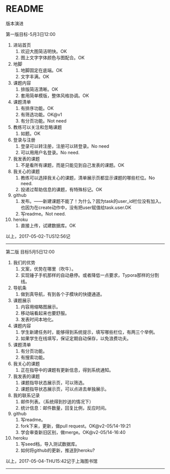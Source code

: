 # README

版本演进

第一版目标-5月3日12:00

1. 进站首页
   1. 欢迎大图简洁明快。OK
   2. 图上文字字体颜色与图配合。OK
2. 地脚
   1. 地脚固定在底端。OK
   2. 文字丰满。OK
3. 课题内容
   1. 排版简洁清晰。OK
   2. 套用简单模版，整体风格协调。OK
4. 课题清单
   1. 有排序功能。OK
   2. 有筛选功能。OK@v1
   3. 有分页功能。Not need
5. 教练可以关注和忽略课题
   1. 如题。OK
6. 登录与注册
   1. 登录可以转注册，注册可以转登录。No need
   2. 可以用用户名登录。No need.
7. 我发表的课题
   1. 不是看所有课题，而是只能见到自己发表的课题。OK
8. 我关心的课题
   1. 教练可以选择我关心的课题，清单展示页都显示课题的哪些栏位。No need.
   2. 投递过帮助信息的课题，有特殊标记。OK
9. github
   1. 发布。——新建课题不能了！为什么？因为task的user_id栏位没有加入。也因为在create动作中，没有把user赋值给task.user.OK
   2. 写readme。Not need.
10. heroku
    1. 直接上传，试建数据库。OK


以上，2017-05-02-TUS12:56记


---

第二版 目标5月5日12:00

1. 我们的优势
   1. 文案，优势在哪里（吹牛）。
   2. 实现锤子手机那样的自动悬停。或者降低一点要求，Typora那样的分割线。
2. 导航条
   1. 做到真导航，有到各个子模块的快捷通道。
3. 课题展示
   1. 内容用缩略图展示。
   2. 移动端看起来也要舒服。
   3. 发表时间本地化。
4. 课题内容
   1. 学生新建任务时，能够得到系统提示，填写哪些栏位，有两三个举例。
   2. 如果学生在线填写，保证定期自动保存，以免浪费功夫。
5. 课题清单
   1. 有分页功能。
   2. 有搜索功能。
6. 我关心的课题
   1. 正在指导中的课题有更新信息，得到系统通知。
7. 我发表的课题
   1. 课题指导状态展示页，可以筛选。
   2. 课题指导状态展示页，可以点进去单独展示。
8. 我的联系记录
   1. 邮件列表。（系统得到抄送的情况下）
   2. 统计信息：邮件数量，回复比例，反应时间。
9. github
   1. 写readme。
   2. fork下来，更新，做pull request。OK@v2-05/14-19:21
   3. 学会审查新旧区别，做merge。OK@v2-05/14-16:40
10. heroku
    1. 写seed档，导入测试数据库。
    2. 如何将github的更新，推送到heroku?

以上，2017-05-04-THU15:42记于上海图书馆

---



